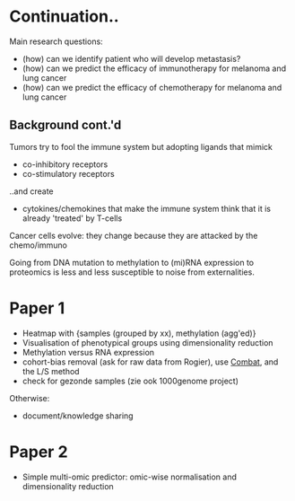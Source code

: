 # Continuation..

Main research questions:
* (how) can we identify patient who will develop metastasis?
* (how) can we predict the efficacy of immunotherapy for melanoma and lung cancer
* (how) can we predict the efficacy of chemotherapy for melanoma and lung cancer



## Background cont.'d

Tumors try to fool the immune system but adopting ligands that mimick
* co-inhibitory receptors
* co-stimulatory receptors

..and create 
* cytokines/chemokines that make the immune system think that it is already 'treated' by T-cells

Cancer cells evolve: they change because they are attacked by the chemo/immuno

Going from DNA mutation to methylation to (mi)RNA expression to proteomics is less and less susceptible to noise from externalities.


# Paper 1

* Heatmap with {samples (grouped by xx), methylation (agg'ed)}
* Visualisation of phenotypical groups using dimensionality reduction
* Methylation versus RNA expression
* cohort-bias removal (ask for raw data from Rogier), use [Combat](https://www.bu.edu/jlab/wp-assets/ComBat/Usage.html), and the L/S method
* check for gezonde samples (zie ook 1000genome project)

Otherwise: 
* document/knowledge sharing

# Paper 2

* Simple multi-omic predictor: omic-wise normalisation and dimensionality reduction